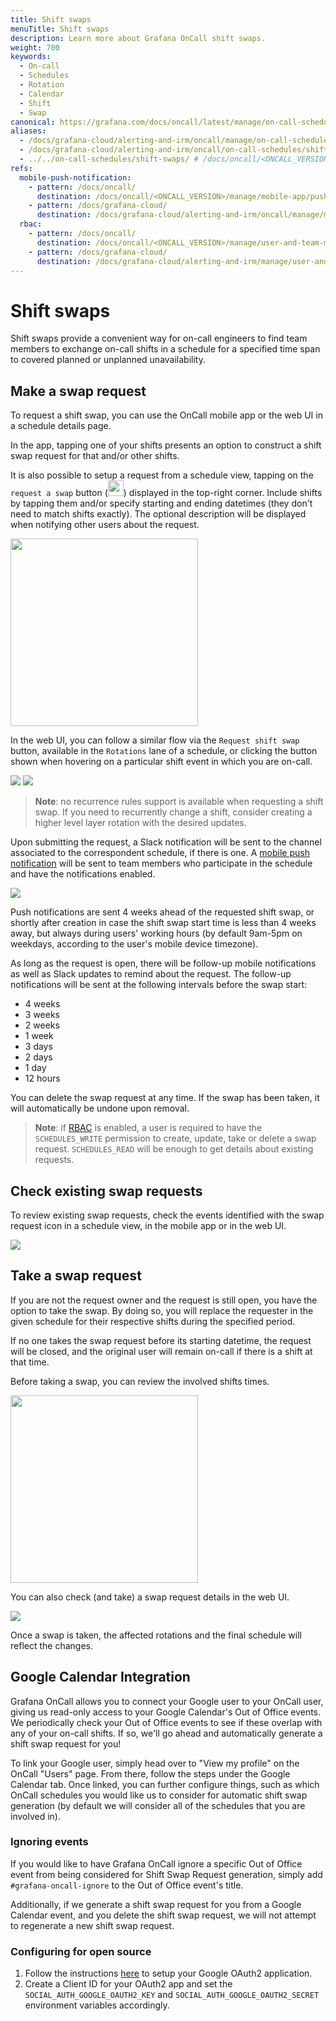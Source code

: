 ```yaml
---
title: Shift swaps
menuTitle: Shift swaps
description: Learn more about Grafana OnCall shift swaps.
weight: 700
keywords:
  - On-call
  - Schedules
  - Rotation
  - Calendar
  - Shift
  - Swap
canonical: https://grafana.com/docs/oncall/latest/manage/on-call-schedules/shift-swaps/
aliases:
  - /docs/grafana-cloud/alerting-and-irm/oncall/manage/on-call-schedules/shift-swaps/
  - /docs/grafana-cloud/alerting-and-irm/oncall/on-call-schedules/shift-swaps/
  - ../../on-call-schedules/shift-swaps/ # /docs/oncall/<ONCALL_VERSION>/on-call-schedules/shift-swaps/
refs:
  mobile-push-notification:
    - pattern: /docs/oncall/
      destination: /docs/oncall/<ONCALL_VERSION>/manage/mobile-app/push-notifications/#shift-swap-notifications
    - pattern: /docs/grafana-cloud/
      destination: /docs/grafana-cloud/alerting-and-irm/oncall/manage/mobile-app/push-notifications/#shift-swap-notifications
  rbac:
    - pattern: /docs/oncall/
      destination: /docs/oncall/<ONCALL_VERSION>/manage/user-and-team-management/#role-based-access-control-rbac
    - pattern: /docs/grafana-cloud/
      destination: /docs/grafana-cloud/alerting-and-irm/manage/user-and-team-management/#role-based-access-control-rbac
---
```


# Shift swaps

Shift swaps provide a convenient way for on-call engineers to find team members to exchange on-call shifts
in a schedule for a specified time span to covered planned or unplanned unavailability.

## Make a swap request

To request a shift swap, you can use the OnCall mobile app or the web UI in a schedule details page.

In the app, tapping one of your shifts presents an option to construct a shift swap request for that and/or
other shifts.

It is also possible to setup a request from a schedule view, tapping on the `request a swap`
button (<img src="/static/img/oncall/swap-mobile-button.png" width="25px">) displayed in the top-right corner.
Include shifts by tapping them and/or specify starting and ending datetimes (they don't need to match
shifts exactly). The optional description will be displayed when notifying other users about the request.

<img src="/static/img/oncall/swap-mobile-request-2.png" width="300px">

In the web UI, you can follow a similar flow via the `Request shift swap` button, available in the `Rotations` lane
of a schedule, or clicking the button shown when hovering on a particular shift event in which you are on-call.

<img src="/static/img/oncall/swap-web-hover.png">
<img src="/static/img/oncall/swap-web-request.png">

> **Note**: no recurrence rules support is available when requesting a shift swap. If you need to recurrently change a shift,
> consider creating a higher level layer rotation with the desired updates.

Upon submitting the request, a Slack notification will be sent to the channel associated to the correspondent
schedule, if there is one. A [mobile push notification](ref:mobile-push-notification) will be sent to team members who
participate in the schedule and have the notifications enabled.

<img src="/static/img/oncall/swap-slack-notification-3.png">

Push notifications are sent 4 weeks ahead of the requested shift swap, or shortly after creation in case
the shift swap start time is less than 4 weeks away, but always during users' working hours (by default 9am-5pm on
weekdays, according to the user's mobile device timezone).

As long as the request is open, there will be follow-up mobile notifications as well as Slack updates
to remind about the request.
The follow-up notifications will be sent at the following intervals before the swap start:

- 4 weeks
- 3 weeks
- 2 weeks
- 1 week
- 3 days
- 2 days
- 1 day
- 12 hours

You can delete the swap request at any time. If the swap has been taken, it will automatically be undone upon removal.

> **Note**: if [RBAC](ref:rbac) is enabled, a user is required to have the `SCHEDULES_WRITE` permission to create,
> update, take or delete a swap request. `SCHEDULES_READ` will be enough to get details about existing requests.

## Check existing swap requests

To review existing swap requests, check the events identified with the swap request icon in a schedule view,
in the mobile app or in the web UI.

<img src="/static/img/oncall/swap-web-shift.png">

## Take a swap request

If you are not the request owner and the request is still open, you have the option to take the swap. By doing so,
you will replace the requester in the given schedule for their respective shifts during the specified period.

If no one takes the swap request before its starting datetime, the request will be closed, and the original user
will remain on-call if there is a shift at that time.

Before taking a swap, you can review the involved shifts times.

<img src="/static/img/oncall/swap-mobile-details-2.png" width="300px">

You can also check (and take) a swap request details in the web UI.

<img src="/static/img/oncall/swap-web-take.png">

Once a swap is taken, the affected rotations and the final schedule will reflect the changes.

## Google Calendar Integration

Grafana OnCall allows you to connect your Google user to your OnCall user, giving us read-only access to your
Google Calendar's Out of Office events. We periodically check your Out of Office events to see if these overlap
with any of your on-call shifts. If so, we'll go ahead and automatically generate a shift swap request for you!

To link your Google user, simply head over to "View my profile" on the OnCall "Users" page. From there, follow the steps
under the Google Calendar tab. Once linked, you can further configure things, such as which OnCall schedules you would
like us to consider for automatic shift swap generation (by default we will consider all of the schedules that you
are involved in).

### Ignoring events

If you would like to have Grafana OnCall ignore a specific Out of Office event from being considered for
Shift Swap Request generation, simply add `#grafana-oncall-ignore` to the Out of Office event's title.

Additionally, if we generate a shift swap request for you from a Google Calendar event, and you delete the shift swap
request, we will not attempt to regenerate a new shift swap request.

### Configuring for open source

1. Follow the instructions [here](https://developers.google.com/identity/protocols/oauth2) to setup your Google OAuth2
application.
2. Create a Client ID for your OAuth2 app and set the `SOCIAL_AUTH_GOOGLE_OAUTH2_KEY` and `SOCIAL_AUTH_GOOGLE_OAUTH2_SECRET`
environment variables accordingly.

